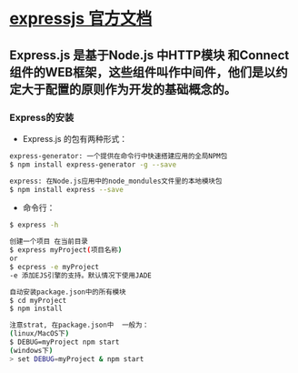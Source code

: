# [expressjs 官方文档](http://www.expressjs.com.cn)
## Express.js 是基于Node.js 中HTTP模块 和Connect 组件的WEB框架，这些组件叫作中间件，他们是以约定大于配置的原则作为开发的基础概念的。

### Express的安装
* Express.js 的包有两种形式：
```bash
express-generator: 一个提供在命令行中快速搭建应用的全局NPM包
$ npm install express-generator -g --save

express: 在Node.js应用中的node_mondules文件里的本地模块包
$ npm install express --save
```
* 命令行：
```bash
$ express -h

创建一个项目 在当前目录
$ express myProject(项目名称)
or
$ ecpress -e myProject
-e 添加EJS引擎的支持。默认情况下使用JADE

自动安装package.json中的所有模块
$ cd myProject
$ npm install

注意strat, 在package.json中  一般为：
(linux/MacOS下)
$ DEBUG=myProject npm start
(windows下)
> set DEBUG=myProject & npm start
```

